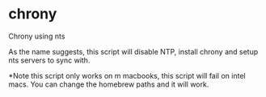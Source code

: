 # chrony
Chrony using nts

As the name suggests, this script will disable NTP, install chrony and setup nts servers to sync with. 

*Note this script only works on m macbooks, this script will fail on intel macs. You can change the homebrew paths and it will work. 
